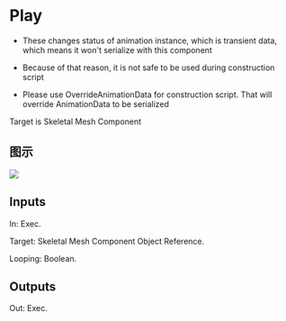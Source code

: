 # Play

  * These changes status of animation instance, which is transient data, which means it won't serialize with this component

  * Because of that reason, it is not safe to be used during construction script

  * Please use OverrideAnimationData for construction script. That will override AnimationData to be serialized





Target is Skeletal Mesh Component

## 图示

![]($-20221218-18223540.png)

## Inputs

In: Exec.

Target: Skeletal Mesh Component Object Reference.

Looping: Boolean.  

## Outputs

Out: Exec.


